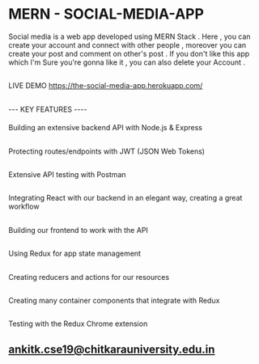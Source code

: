 # MERN - SOCIAL-MEDIA-APP
Social media is a web app developed using MERN Stack . Here , you can create your account and connect with other people , moreover you can create your post and comment on other's post . If you don't like this app which I'm Sure you're gonna like it , you can also delete your Account .
 
##
LIVE DEMO
https://the-social-media-app.herokuapp.com/
##
--- KEY FEATURES ----
####
Building an extensive backend API with Node.js & Express
##
Protecting routes/endpoints with JWT (JSON Web Tokens)
##
Extensive API testing with Postman
##
Integrating React with our backend in an elegant way, creating a great workflow
##
Building our frontend to work with the API
##
Using Redux for app state management
##
Creating reducers and actions for our resources
##
Creating many container components that integrate with Redux
##
Testing with the Redux Chrome extension


## ankitk.cse19@chitkarauniversity.edu.in


